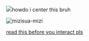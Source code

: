 ![](https://komarev.com/ghpvc/?username=retrobive&label=SPAWN)howdo i center this bruh

![mizisua-mizi](https://github.com/user-attachments/assets/2017dbca-60fe-4c9c-a126-6e24e90ea6ab)


[read this before you interact pls](https://rentry.co/retrosstuff)
